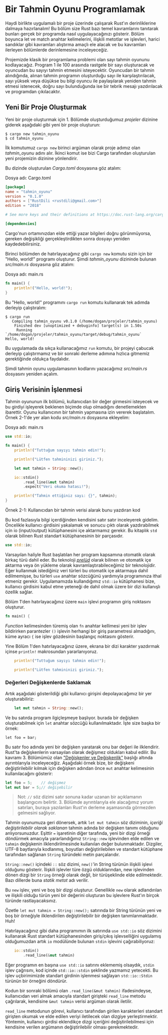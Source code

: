 # Bir Tahmin Oyunu Programlamak

Haydi birlikte uygulamalı bir proje üzerinde çalışarak Rust'ın derinliklerine dalmaya hazırlanalım! Bu bölüm size Rust bazı temel kavramlarını tanıtarak bunları gerçek bir programda nasıl uygulayacağınızı gösterir. Bölüm boyunca let ve match anahtar kelimelerini, ilişkili metotlar ve işlevleri, harici sandıklar gibi kavramları alıştırma amaçlı ele alacak ve bu kavramları ilerleyen bölümlerde derinlemesine inceleyeceğiz.   

Projemizde klasik bir programlama problemi olan sayı tahmin oyununu kodlayacağız. Program 1 ile 100 arasında rastgele bir sayı oluşturacak ve oyuncudan bu sayıyı tahmin etmesini isteyecektir. Oyuncudan bir tahmin alındığında, alınan tahmin programın oluşturduğu sayı ile karşılaştırılacak, sayı yüksek veya düşükse bu bilgi oyuncu ile paylaşılarak yeniden tahmin etmesi istenecek, doğru sayı bulunduğunda ise bir tebrik mesajı yazdırılacak ve programdan çıkılacaktır.

##  Yeni Bir Proje Oluşturmak

Yeni bir proje oluşturmak için 1. Bölümde oluşturduğumuz *projeler* dizinine giderek aşağıdaki gibi yeni bir proje oluşturun:

```console
$ cargo new tahmin_oyunu
$ cd tahmin_oyunu
```

İlk komutumuz `cargo new` birinci argüman olarak proje adımız olan *tahmin_oyunu* adını alır. İkinci komut ise bizi Cargo tarafından oluşturulan yeni projemizin dizinine yönlendirir. 

Bu dizinde oluşturulan *Cargo.toml* dosyasına göz atalım:

<span class="filename">Dosya adı: Cargo.toml</span>

```toml
[package]
name = "tahmin_oyunu"
version = "0.1.0"
authors = ["RustDili <rustdili@gmail.com>"]
edition = "2018"

# See more keys and their definitions at https://doc.rust-lang.org/cargo/reference/manifest.html

[dependencies] 
```

Cargo'nun ortamınızdan elde ettiği yazar bilgileri doğru görünmüyorsa, gereken değişikliği gerçekleştirdikten sonra dosyayı yeniden kaydedebilirsiniz.

Birinci bölümden de hatırlayacağınız gibi `cargo new` komutu sizin için bir "Hello, world!" programı oluşturur. Şimdi *tahmin_oyunu* dizininde bulunan *src/main.rs* dosyasına göz atalım:

<span class="filename">Dosya adı: main.rs</span>

```rust
fn main() {
    println!("Hello, world!");
}
```

Bu "Hello, world!" programını `cargo run` komutu kullanarak tek adımda derleyip çalıştıralım:

```console
$ cargo run
   Compiling tahmin_oyunu v0.1.0 (/home/dogan/projeler/tahmin_oyunu)
    Finished dev [unoptimized + debuginfo] target(s) in 1.50s
     Running `/home/dogan/projeler/tahmin_oyunu/target/debug/tahmin_oyunu`
Hello, world!
```

Bu uygulamada da sıkça kullanacağımız `run` komutu, bir projeyi çabucak derleyip çalıştırmamız ve bir sonraki derleme adımına hızlıca gitmemiz gerektiğinde oldukça faydalıdır.

Şimdi tahmin oyunu uygulamasının kodlarını yazacağımız *src/main.rs* dosyasını yeniden açalım.

## Giriş Verisinin İşlenmesi

Tahmin oyununun ilk bölümü, kullanıcıdan bir değer girmesini isteyecek ve bu girdiyi işleyerek beklenen biçimde olup olmadığını denetlemekten ibarettir. Oyunu kullanıcının bir tahmin yapmasına izin vererek başlatalım. Örnek 2-1'de yer alan kodu *src/main.rs* dosyasına ekleyelim:

<span class="filename">Dosya adı: main.rs</span>

```rust
use std::io;

fn main() {
    println!("Tuttuğum sayıyı tahmin edin!");

    println!("Lütfen tahmininizi giriniz.");

    let mut tahmin = String::new();

    io::stdin()
    	.read_line(&mut tahmin)
    	.expect("Veri okuma hatası!");

    println!("Tahmin ettiğiniz sayı: {}", tahmin);
}
```

<span class="caption"> Örnek 2-1: Kullanıcıdan bir tahmin verisi alarak bunu yazdıran kod</span>

Bu kod fazlasıyla bilgi içerdiğinden kendisini satır satır inceleyerek gidelim. Öncelikle kullanıcı girdisini yakalamak ve sonucu çıktı olarak yazdırabilmek için io (input/output) kütüphanesini içe aktarmamız gerekir. Bu kitaplık `std` olarak bilinen Rust standart kütüphanesinin bir parçasıdır. 

```rust
use std::io;
```

Varsayılan haliyle Rust başlatılan her program kapsamına otomatik olarak birkaç türü dahil eder. Bu teknoloji [*prelüd*](https://doc.rust-lang.org/std/prelude/index.html) olarak bilinen ve otomatik içe aktarma veya ön yükleme olarak kavramlaştırabileceğimiz bir teknolojidir. Eğer kullanmak istediğiniz veri türleri bu otomatik içe aktarmaya dahil edilmemişse, bu türleri `use` anahtar sözcüğünü yardımıyla programınıza ithal etmeniz gerekir. Uygulamamızda kullandığımız `std::io` kütüphanesi bize, kullanıcı girdisini kabul etme yeteneği de dahil olmak üzere bir dizi kullanışlı özellik sağlar.

Bölüm 1'den hatırlayacağınız üzere `main` işlevi programın giriş noktasını oluşturur.

```rust
fn main() {
```

*Function* kelimesinden türemiş olan `fn` anahtar kellimesi yeni bir işlev bildirirken parantezler `()` işlevin herhangi bir giriş parametresi almadığını, küme ayracı `{` ise işlev gözdesinin başlangıç noktasını gösterir.

Yine Bölüm 1'den hatırlayacağınız üzere, ekrana bir dizi karakter yazdırmak içinse  `println!` makrosundan yararlanıyoruz.

```rust
    println!("Tuttuğum sayıyı tahmin edin!");

    println!("Lütfen tahmininizi giriniz.");
```

### Değerleri Değişkenlerde Saklamak

Artık aşağıdaki gösterildiği gibi kullanıcı girişini depolayacağımız bir yer oluşturabiliriz:

```rust
    let mut tahmin = String::new();
```

Ve bu satırda program ilgiçleşmeye başlıyor. burada bir değişken oluşturabilmek için `let` anahtar sözcüğü kullanılmaktadır. İşte size başka bir örnek:

```rust, ignore
let foo = bar;
```

Bu satır foo adında yeni bir değişken yaratarak onu bar değeri ile ilklendirir. Rust'ta değişkenlerin varsayılan olarak değişmez oldukları kabul edilir. Bu kavramı 3. Bölümümüz olan ["Değişkenler ve Değişkenlik"](ch03-01-variables-and-mutability.html) başlığı altında ayrıntılarıyla inceleyeceğiz. Aşağıdaki örnek bize, bir değişkeni değiştirilebilir kılmak için değişken adından önce `mut` anahtar kelimesinin kullanılacağını gösterir:

```rust
let foo = 5;    // değişmez
let mut bar = 5;// değişebilir
```

> Not: `//` söz dizimi satır sonuna kadar uzanan bir açıklamanın başlangıcını belirtir. 3. Bölümde ayrıntılarıyla ele alacağımız yorum satırları, buraya yazılanları Rust'ın derleme aşamasında görmezden gelmesini sağlıyor.

Tahmin oyunumuza geri dönersek, artık `let mut tahmin` söz diziminin, *içeriği değiştirilebilir olarak saklanan* tahmin adında bir değişken tanımı olduğunu anlıyorsunuzdur. Eşittir `=` işaretinin diğer tarafında, yeni bir dizgi örneği döndürmek amacıyla yararlandığımız `String::new` işlevinden elde edilen ve `tahmin` değişkenin ilklendirilmesinde kullanılan değer bulunmaktadır. Dizgiler, UTF-8 baytlarıyla kodlanmış, boyutları değiştirilebilen ve standart kütüphane tarafından sağlanan `String` türündeki metin parçalarıdır.

`String::new()` içindeki `::` söz dizimi, `new()`'in String türünün ilişkili işlevi olduğunu gösterir. İlişkili işlevler türe özgü olduklarından, new işlevinden dönen dizgi bir `String` örneği olarak değil, bir  türüşeklinde elde edilmektedir. Bazı dillerde buna *statik metot* adı verilir.

Bu `new` işlev, yeni ve boş bir dizgi oluşturur. Genellikle `new` olarak adlandırılan ve ilişkili olduğu türün yeni bir değerini oluşturan bu işlevlere Rust'ın birçok türünde rastlayacaksınız.

Özetle `let mut tahmin = String::new();` satırında bir String türünün yeni ve boş bir örneğiyle ilklendirilen değiştirilebilir bir değişken tanımlanmaktadır. Huh!

Hatırlayacağınız gibi daha programımın ilk satırında `use std::io` söz dizimini kullanarak Rust standart kütüphanesinden giriş/çıkış işlevselliğini uygulamış olduğumuzdan artık `io` modülünde bulunan `stdin` işlevini çağırabiliyoruz:

```rust
    io::stdin()
    	.read_line(&mut tahmin)
```

Eğer programın en başına `use std::io` satırını eklememiş olsaydık, `stdin` işlev çağrısını, kod içinde `std::io::stdin` şeklinde yazmamız yetecekti. Bu işlev uçbirimimizde standart girdinin işlenmesi sağlayan `std::io::Stdin` türünün bir örneğini döndürür. 
  

Kodun bir sonraki bölümü olan `.read_line(&mut tahmin)` ifadesindeyse, kullanıcıdan veri almak amacıyla standart girişteki `read_line` metodu çağrılarak, kendisine `&mut tahmin` verisi argüman olarak iletilir.

`read_line` metodunun görevi, kullanıcı tarafından girilen karakterleri standart girişten okumak ve elde edilen veriyi iletilecek olan dizgiye yerleştirmektir. Yöntemin, kullanıcı girdisi eklendikçe dizgi içeriğini değiştirilebilmesi için kendisine verilen argümanın değiştirilebilir olması gerekmektedir.
<!-- Kaldım-->
